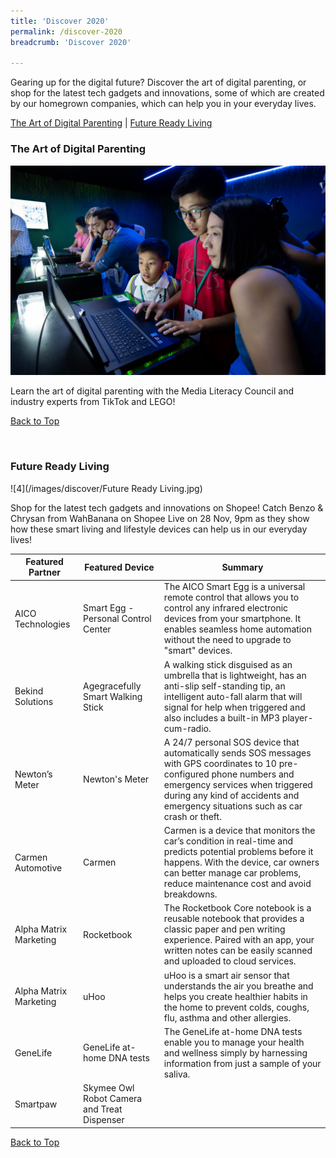 ```yaml
---
title: 'Discover 2020'
permalink: /discover-2020
breadcrumb: 'Discover 2020'

---
```


Gearing up for the digital future?  Discover the art of digital parenting, or shop for the latest tech gadgets and innovations, some of which are created by our homegrown companies, which can help you in your everyday lives. 

<a name="top"></a>
[The Art of Digital Parenting](#1) | [Future Ready Living](#2) 

<a name="1"></a>
### **The Art of Digital Parenting**

![3](/images/discover/Parenting.jpg)

Learn the art of digital parenting with the Media Literacy Council and industry experts from TikTok and LEGO! 

[Back to Top](#top)

<a name="2"></a><br>
### **Future Ready Living**

![4](/images/discover/Future Ready Living.jpg)

Shop for the latest tech gadgets and innovations on Shopee! Catch Benzo & Chrysan from WahBanana on Shopee Live on 28 Nov, 9pm as they show how these smart living and lifestyle devices can help us in our everyday lives! 

| Featured Partner | Featured Device | Summary |
| --- | --- | --- |
| AICO Technologies | Smart Egg - Personal Control Center | The AICO Smart Egg is a universal remote control that allows you to control any infrared electronic devices from your smartphone. It enables seamless home automation without the need to upgrade to "smart" devices. |
| Bekind Solutions | Agegracefully Smart Walking Stick | A walking stick disguised as an umbrella that is lightweight, has an anti-slip self-standing tip, an intelligent auto-fall alarm that will signal for help when triggered and also includes a built-in MP3 player-cum-radio. |
| Newton’s Meter | Newton's Meter | A 24/7 personal SOS device that automatically sends SOS messages with GPS coordinates to 10 pre-configured phone numbers and emergency services when triggered during any kind of accidents and emergency situations such as car crash or theft. |
| Carmen Automotive  | Carmen | Carmen is a device that monitors the car’s condition in real-time and predicts potential problems before it happens. With the device, car owners can better manage car problems, reduce maintenance cost and avoid breakdowns. |
| Alpha Matrix Marketing  | Rocketbook | The Rocketbook Core notebook is a reusable notebook that provides a classic paper and pen writing experience. Paired with an app, your written notes can be easily scanned and uploaded to cloud services. |
| Alpha Matrix Marketing  | uHoo | uHoo is a smart air sensor that understands the air you breathe and helps you create healthier habits in the home to prevent colds, coughs, flu, asthma and other allergies. |
| GeneLife | GeneLife at-home DNA tests | The GeneLife at-home DNA tests enable you to manage your health and wellness simply by harnessing information from just a sample of your saliva.  |
| Smartpaw | Skymee Owl Robot Camera and Treat Dispenser  |  |

[Back to Top](#top)

